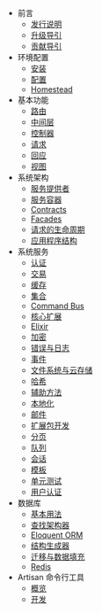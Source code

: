 - 前言
    - [发行说明](/docs/5.0/releases)
    - [升级导引](/docs/5.0/upgrade)
    - [贡献导引](/docs/5.0/contributions)
- 环境配置
    - [安装](/docs/5.0/installation)
    - [配置](/docs/5.0/configuration)
    - [Homestead](/docs/5.0/homestead)
- 基本功能
    - [路由](/docs/5.0/routing)
    - [中间层](/docs/5.0/middleware)
    - [控制器](/docs/5.0/controllers)
    - [请求](/docs/5.0/requests)
    - [回应](/docs/5.0/responses)
    - [视图](/docs/5.0/views)
- 系统架构
    - [服务提供者](/docs/5.0/providers)
    - [服务容器](/docs/5.0/container)
    - [Contracts](/docs/5.0/contracts)
    - [Facades](/docs/5.0/facades)
    - [请求的生命周期](/docs/5.0/lifecycle)
    - [应用程序结构](/docs/5.0/structure)
- 系统服务
    - [认证](/docs/5.0/authentication)
    - [交易](/docs/5.0/billing)
    - [缓存](/docs/5.0/cache)
    - [集合](/docs/5.0/collections)
    - [Command Bus](/docs/5.0/bus)
    - [核心扩展](/docs/5.0/extending)
    - [Elixir](/docs/5.0/elixir)
    - [加密](/docs/5.0/encryption)
    - [错误与日志](/docs/5.0/errors)
    - [事件](/docs/5.0/events)
    - [文件系统与云存储](/docs/5.0/filesystem)
    - [哈希](/docs/5.0/hashing)
    - [辅助方法](/docs/5.0/helpers)
    - [本地化](/docs/5.0/localization)
    - [邮件](/docs/5.0/mail)
    - [扩展包开发](/docs/5.0/packages)
    - [分页](/docs/5.0/pagination)
    - [队列](/docs/5.0/queues)
    - [会话](/docs/5.0/session)
    - [模板](/docs/5.0/templates)
    - [单元测试](/docs/5.0/testing)
    - [用户认证](/docs/5.0/validation)
- 数据库
    - [基本用法](/docs/5.0/database)
    - [查找架构器](/docs/5.0/queries)
    - [Eloquent ORM](/docs/5.0/eloquent)
    - [结构生成器](/docs/5.0/schema)
    - [迁移与数据填充](/docs/5.0/migrations)
    - [Redis](/docs/5.0/redis)
- Artisan 命令行工具
    - [概览](/docs/5.0/artisan)
    - [开发](/docs/5.0/commands)
